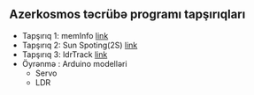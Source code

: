 ## Azerkosmos təcrübə programı tapşırıqları
* Tapşırıq 1: memInfo [link](/memInfo/README.md)
* Tapşırıq 2: Sun Spoting(2S) [link](/2S/README.md)
* Tapşırıq 3: ldrTrack [link]()
* Öyrənmə   : Arduino modelləri
	* Servo
	* LDR
